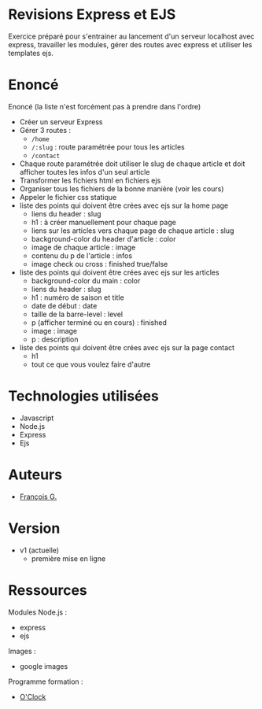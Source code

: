 # Revisions Express et EJS

Exercice préparé pour s'entrainer au lancement d'un serveur localhost avec express, travailler les modules, gérer des routes avec express et utiliser les templates ejs.

# Enoncé

Enoncé (la liste n'est forcément pas à prendre dans l'ordre)
- Créer un serveur Express
- Gérer 3 routes :
   - `/home`
   - `/:slug` : route paramétrée pour tous les articles
   - `/contact`
- Chaque route paramétrée doit utiliser le slug de chaque article et doit afficher toutes les infos d'un seul article 
- Transformer les fichiers html en fichiers ejs
- Organiser tous les fichiers de la bonne manière (voir les cours)
- Appeler le fichier css statique
- liste des points qui doivent être crées avec ejs sur la home page
  - liens du header : slug
  - h1 : à créer manuellement pour chaque page
  - liens sur les articles vers chaque page de chaque article : slug
  - background-color du header d'article : color
  - image de chaque article : image
  - contenu du p de l'article : infos
  - image check ou cross : finished true/false
- liste des points qui doivent être crées avec ejs sur les articles
  - background-color du main : color
  - liens du header : slug
  - h1 : numéro de saison et title
  - date de début : date
  - taille de la barre-level : level
  - p (afficher terminé ou en cours) : finished
  - image : image
  - p : description
- liste des points qui doivent être crées avec ejs sur la page contact
  - h1
  - tout ce que vous voulez faire d'autre

# Technologies utilisées

- Javascript
- Node.js
- Express
- Ejs

# Auteurs

- [François G.](https://github.com/frapuks)

# Version

- v1 (actuelle)
	- première mise en ligne

# Ressources

Modules Node.js :
- express
- ejs

Images :
- google images

Programme formation :
- [O'Clock](https://oclock.io/)